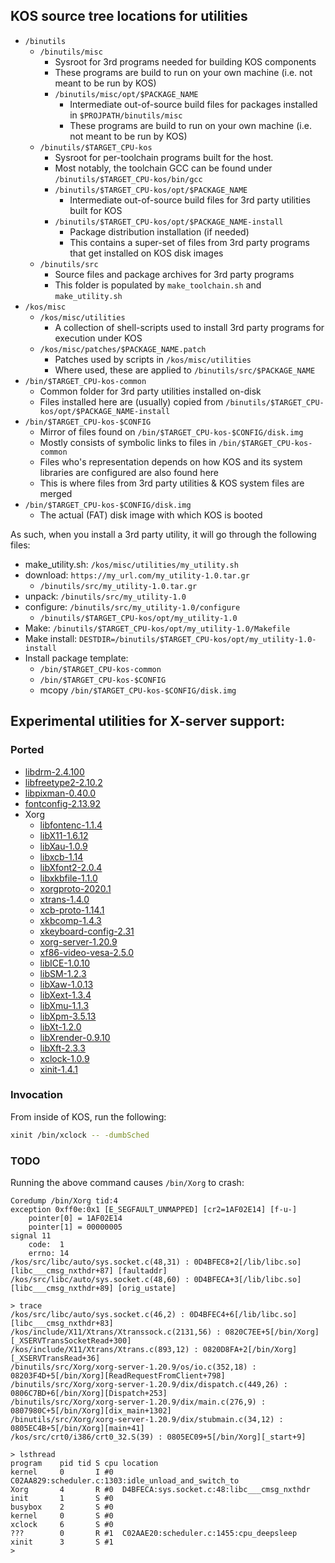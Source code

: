 
## KOS source tree locations for utilities

- `/binutils`
	- `/binutils/misc`
		- Sysroot for 3rd programs needed for building KOS components
		- These programs are build to run on your own machine (i.e. not meant to be run by KOS)
		- `/binutils/misc/opt/$PACKAGE_NAME`
			- Intermediate out-of-source build files for packages installed in `$PROJPATH/binutils/misc`
			- These programs are build to run on your own machine (i.e. not meant to be run by KOS)
	- `/binutils/$TARGET_CPU-kos`
		- Sysroot for per-toolchain programs built for the host.
		- Most notably, the toolchain GCC can be found under `/binutils/$TARGET_CPU-kos/bin/gcc`
		- `/binutils/$TARGET_CPU-kos/opt/$PACKAGE_NAME`
			- Intermediate out-of-source build files for 3rd party utilities built for KOS
		- `/binutils/$TARGET_CPU-kos/opt/$PACKAGE_NAME-install`
			- Package distribution installation (if needed)
			- This contains a super-set of files from 3rd party programs that get installed on KOS disk images
	- `/binutils/src`
		- Source files and package archives for 3rd party programs
		- This folder is populated by `make_toolchain.sh` and `make_utility.sh`
- `/kos/misc`
	- `/kos/misc/utilities`
		- A collection of shell-scripts used to install 3rd party programs for execution under KOS
	- `/kos/misc/patches/$PACKAGE_NAME.patch`
		- Patches used by scripts in `/kos/misc/utilities`
		- Where used, these are applied to `/binutils/src/$PACKAGE_NAME`
- `/bin/$TARGET_CPU-kos-common`
	- Common folder for 3rd party utilities installed on-disk
	- Files installed here are (usually) copied from `/binutils/$TARGET_CPU-kos/opt/$PACKAGE_NAME-install`
- `/bin/$TARGET_CPU-kos-$CONFIG`
	- Mirror of files found on `/bin/$TARGET_CPU-kos-$CONFIG/disk.img`
	- Mostly consists of symbolic links to files in `/bin/$TARGET_CPU-kos-common`
	- Files who's representation depends on how KOS and its system libraries are configured are also found here
	- This is where files from 3rd party utilities & KOS system files are merged
- `/bin/$TARGET_CPU-kos-$CONFIG/disk.img`
	- The actual (FAT) disk image with which KOS is booted


As such, when you install a 3rd party utility, it will go through the following files:

- make_utility.sh: `/kos/misc/utilities/my_utility.sh`
- download: `https://my_url.com/my_utility-1.0.tar.gr`
	- `/binutils/src/my_utility-1.0.tar.gr`
- unpack: `/binutils/src/my_utility-1.0`
- configure: `/binutils/src/my_utility-1.0/configure`
	- `/binutils/$TARGET_CPU-kos/opt/my_utility-1.0`
- Make: `/binutils/$TARGET_CPU-kos/opt/my_utility-1.0/Makefile`
- Make install: `DESTDIR=/binutils/$TARGET_CPU-kos/opt/my_utility-1.0-install`
- Install package template:
	- `/bin/$TARGET_CPU-kos-common`
	- `/bin/$TARGET_CPU-kos-$CONFIG`
	- mcopy `/bin/$TARGET_CPU-kos-$CONFIG/disk.img`




<a name="X-server"></a>
## Experimental utilities for X-server support:

### Ported

- [libdrm-2.4.100](https://dri.freedesktop.org/libdrm/)
- [libfreetype2-2.10.2](https://www.freetype.org/)
- [libpixman-0.40.0](http://pixman.org/)
- [fontconfig-2.13.92](https://www.freedesktop.org/software/fontconfig/release/fontconfig-2.13.92.tar.gz)
- Xorg
	- [libfontenc-1.1.4](https://www.x.org/releases/individual/lib/libfontenc-1.1.4.tar.gz)
	- [libX11-1.6.12](https://www.x.org/releases/individual/lib/libX11-1.6.12.tar.gz)
	- [libXau-1.0.9](https://www.x.org/releases/individual/lib/libXau-1.0.9.tar.gz)
	- [libxcb-1.14](https://www.x.org/releases/individual/lib/libxcb-1.14.tar.gz)
	- [libXfont2-2.0.4](https://www.x.org/releases/individual/lib/libXfont2-2.0.4.tar.gz)
	- [libxkbfile-1.1.0](https://www.x.org/releases/individual/lib/libxkbfile-1.1.0.tar.gz)
	- [xorgproto-2020.1](https://www.x.org/releases/individual/proto/xorgproto-2020.1.tar.gz)
	- [xtrans-1.4.0](https://www.x.org/releases/individual/proto/xtrans-1.4.0.tar.gz)
	- [xcb-proto-1.14.1](https://www.x.org/releases/individual/proto/xcb-proto-1.14.1.tar.gz)
	- [xkbcomp-1.4.3](https://www.x.org/releases/individual/app/xkbcomp-1.4.3.tar.gz)
	- [xkeyboard-config-2.31](https://www.x.org/releases/individual/data/xkeyboard-config/xkeyboard-config-2.31.tar.gz)
	- [xorg-server-1.20.9](https://www.x.org/releases/individual/xserver/xorg-server-1.20.9.tar.gz)
	- [xf86-video-vesa-2.5.0](https://www.x.org/releases/individual/driver/xf86-video-vesa-2.5.0.tar.gz)
	- [libICE-1.0.10](https://www.x.org/releases/individual/lib/libICE-1.0.10.tar.gz)
	- [libSM-1.2.3](https://www.x.org/releases/individual/lib/libSM-1.2.3.tar.gz)
	- [libXaw-1.0.13](https://www.x.org/releases/individual/lib/libXaw-1.0.13.tar.gz)
	- [libXext-1.3.4](https://www.x.org/releases/individual/lib/libXext-1.3.4.tar.gz)
	- [libXmu-1.1.3](https://www.x.org/releases/individual/lib/libXmu-1.1.3.tar.gz)
	- [libXpm-3.5.13](https://www.x.org/releases/individual/lib/libXpm-3.5.13.tar.gz)
	- [libXt-1.2.0](https://www.x.org/releases/individual/lib/libXt-1.2.0.tar.gz)
	- [libXrender-0.9.10](https://www.x.org/releases/individual/lib/libXrender-0.9.10.tar.gz)
	- [libXft-2.3.3](https://www.x.org/releases/individual/lib/libXft-2.3.3.tar.gz)
	- [xclock-1.0.9](https://www.x.org/releases/individual/app/xclock-1.0.9.tar.gz)
	- [xinit-1.4.1](https://www.x.org/releases/individual/app/xinit-1.4.1.tar.gz)


### Invocation

From inside of KOS, run the following:

```sh
xinit /bin/xclock -- -dumbSched
```


### TODO

Running the above command causes `/bin/Xorg` to crash:

```
Coredump /bin/Xorg tid:4
exception 0xff0e:0x1 [E_SEGFAULT_UNMAPPED] [cr2=1AF02E14] [f-u-]
	pointer[0] = 1AF02E14
	pointer[1] = 00000005
signal 11
	code:  1
	errno: 14
/kos/src/libc/auto/sys.socket.c(48,31) : 0D4BFEC8+2[/lib/libc.so][libc___cmsg_nxthdr+87] [faultaddr]
/kos/src/libc/auto/sys.socket.c(48,60) : 0D4BFECA+3[/lib/libc.so][libc___cmsg_nxthdr+89] [orig_ustate]

> trace
/kos/src/libc/auto/sys.socket.c(46,2) : 0D4BFEC4+6[/lib/libc.so][libc___cmsg_nxthdr+83]
/kos/include/X11/Xtrans/Xtranssock.c(2131,56) : 0820C7EE+5[/bin/Xorg][_XSERVTransSocketRead+300]
/kos/include/X11/Xtrans/Xtrans.c(893,12) : 0820D8FA+2[/bin/Xorg][_XSERVTransRead+36]
/binutils/src/Xorg/xorg-server-1.20.9/os/io.c(352,18) : 08203F4D+5[/bin/Xorg][ReadRequestFromClient+798]
/binutils/src/Xorg/xorg-server-1.20.9/dix/dispatch.c(449,26) : 0806C7BD+6[/bin/Xorg][Dispatch+253]
/binutils/src/Xorg/xorg-server-1.20.9/dix/main.c(276,9) : 0807980C+5[/bin/Xorg][dix_main+1302]
/binutils/src/Xorg/xorg-server-1.20.9/dix/stubmain.c(34,12) : 0805EC4B+5[/bin/Xorg][main+41]
/kos/src/crt0/i386/crt0_32.S(39) : 0805EC09+5[/bin/Xorg][_start+9]

> lsthread
program    pid tid S cpu location
kernel     0       I #0  C02AA829:scheduler.c:1303:idle_unload_and_switch_to
Xorg       4       R #0  D4BFECA:sys.socket.c:48:libc___cmsg_nxthdr
init       1       S #0
busybox    2       S #0
kernel     0       S #0
xclock     6       S #0
???        0       R #1  C02AAE20:scheduler.c:1455:cpu_deepsleep
xinit      3       S #1
>
```
